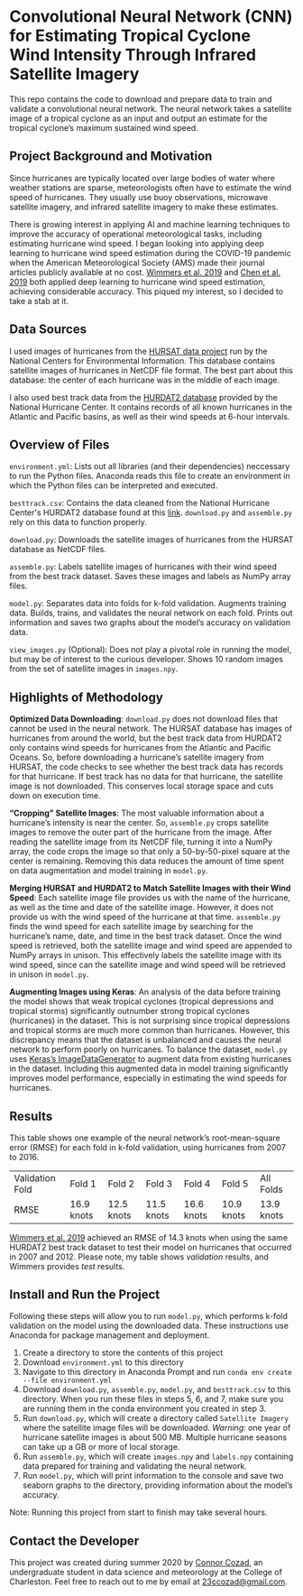 # Convolutional Neural Network (CNN) for Estimating Tropical Cyclone Wind Intensity Through Infrared Satellite Imagery
This repo contains the code to download and prepare data to train and validate a convolutional neural network. The neural network takes a satellite image of a tropical cyclone as an input and output an estimate for the tropical cyclone’s maximum sustained wind speed.
## Project Background and Motivation
Since hurricanes are typically located over large bodies of water where weather stations are sparse, meteorologists often have to estimate the wind speed of hurricanes. They usually use buoy observations, microwave satellite imagery, and infrared satellite imagery to make these estimates.

There is growing interest in applying AI and machine learning techniques to improve the accuracy of operational meteorological tasks, including estimating hurricane wind speed. I began looking into applying deep learning to hurricane wind speed estimation during the COVID-19 pandemic when the American Meteorological Society (AMS) made their journal articles publicly available at no cost. <a href="https://journals.ametsoc.org/mwr/article/147/6/2261/344590/Using-Deep-Learning-to-Estimate-Tropical-Cyclone">Wimmers et al. 2019</a> and <a href="https://journals.ametsoc.org/waf/article/34/2/447/291/Estimating-Tropical-Cyclone-Intensity-by-Satellite">Chen et al. 2019</a> both applied deep learning to hurricane wind speed estimation, achieving considerable accuracy. This piqued my interest, so I decided to take a stab at it.
## Data Sources
I used images of hurricanes from the <a href="https://www.ncdc.noaa.gov/hursat/">HURSAT data project</a> run by the National Centers for Environmental Information. This database contains satellite images of hurricanes in NetCDF file format. The best part about this database: the center of each hurricane was in the middle of each image.

I also used best track data from the <a href="https://www.nhc.noaa.gov/data/#hurdat">HURDAT2 database</a> provided by the National Hurricane Center. It contains records of all known hurricanes in the Atlantic and Pacific basins, as well as their wind speeds at 6-hour intervals.
## Overview of Files
`environment.yml`: Lists out all libraries (and their dependencies) neccessary to run the Python files. Anaconda reads this file to create an environment in which the Python files can be interpreted and executed.

`besttrack.csv`: Contains the data cleaned from the National Hurricane Center's HURDAT2 database found at this <a href="https://www.nhc.noaa.gov/data/hurdat/hurdat2-1851-2019-052520.txt">link</a>. `download.py` and `assemble.py` rely on this data to function properly.

`download.py`: Downloads the satellite images of hurricanes from the HURSAT database as NetCDF files.

`assemble.py`: Labels satellite images of hurricanes with their wind speed from the best track dataset. Saves these images and labels as NumPy array files.

`model.py`: Separates data into folds for k-fold validation. Augments training data. Builds, trains, and validates the neural network on each fold. Prints out information and saves two graphs about the model’s accuracy on validation data.

`view_images.py` (Optional): Does not play a pivotal role in running the model, but may be of interest to the curious developer. Shows 10 random images from the set of satellite images in `images.npy`.
## Highlights of Methodology
<b>Optimized Data Downloading</b>: `download.py` does not download files that cannot be used in the neural network. The HURSAT database has images of hurricanes from around the world, but the best track data from HURDAT2 only contains wind speeds for hurricanes from the Atlantic and Pacific Oceans. So, before downloading a hurricane’s satellite imagery from HURSAT, the code checks to see whether the best track data has records for that hurricane. If best track has no data for that hurricane, the satellite image is not downloaded. This conserves local storage space and cuts down on execution time.

<b>“Cropping” Satellite Images</b>: The most valuable information about a hurricane’s intensity is near the center. So, `assemble.py` crops satellite images to remove the outer part of the hurricane from the image. After reading the satellite image from its NetCDF file, turning it into a NumPy array, the code crops the image so that only a 50-by-50-pixel square at the center is remaining. Removing this data reduces the amount of time spent on data augmentation and model training in `model.py`.

<b>Merging HURSAT and HURDAT2 to Match Satellite Images with their Wind Speed</b>: Each satellite image file provides us with the name of the hurricane, as well as the time and date of the satellite image. However, it does not provide us with the wind speed of the hurricane at that time. `assemble.py` finds the wind speed for each satellite image by searching for the hurricane’s name, date, and time in the best track dataset. Once the wind speed is retrieved, both the satellite image and wind speed are appended to NumPy arrays in unison. This effectively labels the satellite image with its wind speed, since can the satellite image and wind speed will be retrieved in unison in `model.py`.

<b>Augmenting Images using Keras</b>: An analysis of the data before training the model shows that weak tropical cyclones (tropical depressions and tropical storms) significantly outnumber strong tropical cyclones (hurricanes) in the dataset. This is not surprising since tropical depressions and tropical storms are much more common than hurricanes. However, this discrepancy means that the dataset is unbalanced and causes the neural network to perform poorly on hurricanes. To balance the dataset, `model.py` uses <a href="https://blog.keras.io/building-powerful-image-classification-models-using-very-little-data.html">Keras’s ImageDataGenerator</a> to augment data from existing hurricanes in the dataset. Including this augmented data in model training significantly improves model performance, especially in estimating the wind speeds for hurricanes.
## Results
This table shows one example of the neural network’s root-mean-square error (RMSE) for each fold in k-fold validation, using hurricanes from 2007 to 2016.

<table>
  <tr>
    <td>Validation Fold</td>
    <td>Fold 1</td>
    <td>Fold 2</td>
    <td>Fold 3</td>
    <td>Fold 4</td>
    <td>Fold 5</td>
    <td>All Folds</td>
  <tr>
  <tr>
    <td>RMSE</td>
    <td>16.9 knots</td>
    <td>12.5 knots</td>
    <td>11.5 knots</td>
    <td>16.6 knots</td>
    <td>10.9 knots</td>
    <td>13.9 knots</td>
  <tr>
</table>
<a href="https://journals.ametsoc.org/mwr/article/147/6/2261/344590/Using-Deep-Learning-to-Estimate-Tropical-Cyclone">Wimmers et al. 2019</a> achieved an RMSE of 14.3 knots when using the same HURDAT2 best track dataset to test their model on hurricanes that occurred in 2007 and 2012. Please note, my table shows <i>validation</i> results, and Wimmers provides <i>test</i> results.

## Install and Run the Project
Following these steps will allow you to run `model.py`, which performs k-fold validation on the model using the downloaded data. These instructions use Anaconda for package management and deployment.
1.	Create a directory to store the contents of this project
2.	Download `environment.yml` to this directory
3.	Navigate to this directory in Anaconda Prompt and run `conda env create --file environment.yml`
4.	Download `download.py`, `assemble.py`, `model.py`, and `besttrack.csv` to this directory. When you run these files in steps 5, 6, and 7, make sure you are running them in the conda environment you created in step 3.
5.	Run `download.py`, which will create a directory called `Satellite Imagery` where the satellite image files will be downloaded. <i>Warning</i>: one year of hurricane satellite images is about 500 MB. Multiple hurricane seasons can take up a GB or more of local storage.
6.	Run `assemble.py`, which will create `images.npy` and `labels.npy` containing data prepared for training and validating the neural network.
7.	Run `model.py`, which will print information to the console and save two seaborn graphs to the directory, providing information about the model’s accuracy.

Note: Running this project from start to finish may take several hours.
## Contact the Developer
This project was created during summer 2020 by <a href="https://www.linkedin.com/in/connor-cozad/">Connor Cozad</a>, an undergraduate student in data science and meteorology at the College of Charleston. Feel free to reach out to me by email at 23ccozad@gmail.com.

